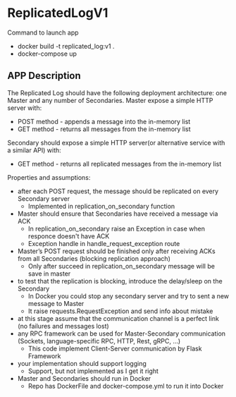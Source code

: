 # ReplicatedLogV1

Command to launch app

- docker build -t replicated_log:v1 .
- docker-compose up



## APP Description
The Replicated Log should have the following deployment architecture: one Master and any number of Secondaries.
Master expose a simple HTTP server with: 
- POST method - appends a message into the in-memory list
- GET method - returns all messages from the in-memory list

Secondary should expose a simple  HTTP server(or alternative service with a similar API)  with:
- GET method - returns all replicated messages from the in-memory list

Properties and assumptions:
- after each POST request, the message should be replicated on every Secondary server
  - Implemented in replication_on_secondary function
- Master should ensure that Secondaries have received a message via ACK
  - In replication_on_secondary raise an Exception in case when responce doesn't have ACK
  - Exception handle in handle_request_exception route
- Master’s POST request should be finished only after receiving ACKs from all Secondaries (blocking replication approach)
  - Only after succeed in replication_on_secondary message will be save in master
- to test that the replication is blocking, introduce the delay/sleep on the Secondary
  - In Docker you could stop any secondary server and try to sent a new message to Master
  - It raise requests.RequestException and send info about mistake
- at this stage assume that the communication channel is a perfect link (no failures and messages lost)
- any RPC framework can be used for Master-Secondary communication (Sockets, language-specific RPC, HTTP, Rest, gRPC, …)
  - This code implement Client-Server communication by Flask Framework 
- your implementation should support logging
  - Support, but not implemented as I get it right
- Master and Secondaries should run in Docker
  - Repo has DockerFile and docker-compose.yml to run it into Docker
